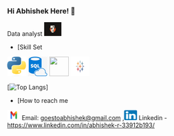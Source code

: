 ### Hi Abhishek Here! 👋

Data analyst 
<img height="32" width="40" src="https://github.com/AbhishekRajendran/AbhishekRajendran/blob/DataAnalysis/original-ff88a2aa29b55f47aed827e9d38e4260.webp" />

- [Skill Set

<img height="45" width="45" src="https://github.com/AbhishekRajendran/AbhishekRajendran/blob/DataAnalysis/Python-logo-notext.svg.webp" /> <img height="45" width="45" src="png-transparent-microsoft-azure-sql-database-microsoft-sql-server-database-blue-text-logo-thumbnail.png" /> <img height="45" width="45" src="Microsoft_Office_Excel_(2019–present).svg (1).png" />  <img height="45" width="45" src="image (1).png" /> 

[![Top Langs](https://github-readme-stats.vercel.app/api/top-langs/?username=AbhishekRajendran&size_weight=0.5&count_weight=0.5)]
- [How to reach me


<img height="23" width="30" src="Gmail-logo.png" />  Email: goestoabhishek@gmail.com ,<img height="23" width="30" src="174857.png" />  Linkedin - https://www.linkedin.com/in/abhishek-r-33912b193/ 


